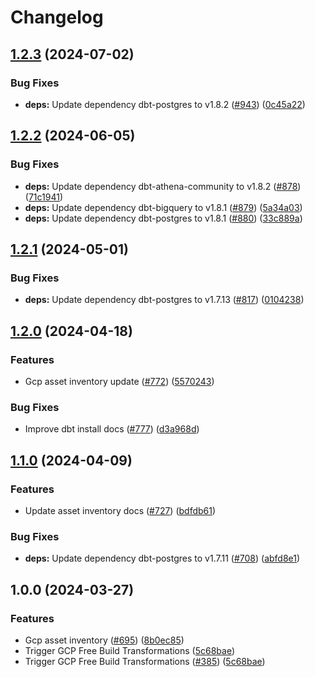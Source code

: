 # Changelog

## [1.2.3](https://github.com/cloudquery/policies-premium/compare/transformation-gcp-asset-inventory-free-v1.2.2...transformation-gcp-asset-inventory-free-v1.2.3) (2024-07-02)


### Bug Fixes

* **deps:** Update dependency dbt-postgres to v1.8.2 ([#943](https://github.com/cloudquery/policies-premium/issues/943)) ([0c45a22](https://github.com/cloudquery/policies-premium/commit/0c45a226f6acdbd7ea070333b90bd2545b1af5c0))

## [1.2.2](https://github.com/cloudquery/policies-premium/compare/transformation-gcp-asset-inventory-free-v1.2.1...transformation-gcp-asset-inventory-free-v1.2.2) (2024-06-05)


### Bug Fixes

* **deps:** Update dependency dbt-athena-community to v1.8.2 ([#878](https://github.com/cloudquery/policies-premium/issues/878)) ([71c1941](https://github.com/cloudquery/policies-premium/commit/71c1941478e75175e23f86e5374540da7b25ddb1))
* **deps:** Update dependency dbt-bigquery to v1.8.1 ([#879](https://github.com/cloudquery/policies-premium/issues/879)) ([5a34a03](https://github.com/cloudquery/policies-premium/commit/5a34a03ed88958be63d4899fe8c477744e9524f7))
* **deps:** Update dependency dbt-postgres to v1.8.1 ([#880](https://github.com/cloudquery/policies-premium/issues/880)) ([33c889a](https://github.com/cloudquery/policies-premium/commit/33c889a21fea65f4a13ce4ce3bcfc6e23664de3a))

## [1.2.1](https://github.com/cloudquery/policies-premium/compare/transformation-gcp-asset-inventory-free-v1.2.0...transformation-gcp-asset-inventory-free-v1.2.1) (2024-05-01)


### Bug Fixes

* **deps:** Update dependency dbt-postgres to v1.7.13 ([#817](https://github.com/cloudquery/policies-premium/issues/817)) ([0104238](https://github.com/cloudquery/policies-premium/commit/01042382c48b21a1bcd0f1189a29137dcbd55fb6))

## [1.2.0](https://github.com/cloudquery/policies-premium/compare/transformation-gcp-asset-inventory-free-v1.1.0...transformation-gcp-asset-inventory-free-v1.2.0) (2024-04-18)


### Features

* Gcp asset inventory update ([#772](https://github.com/cloudquery/policies-premium/issues/772)) ([5570243](https://github.com/cloudquery/policies-premium/commit/5570243f8574a4cd6fbbd97e75b0efd17c131ecb))


### Bug Fixes

* Improve dbt install docs ([#777](https://github.com/cloudquery/policies-premium/issues/777)) ([d3a968d](https://github.com/cloudquery/policies-premium/commit/d3a968d6b055b29b6c7596483e0bfbb110f1bccf))

## [1.1.0](https://github.com/cloudquery/policies-premium/compare/transformation-gcp-asset-inventory-free-v1.0.0...transformation-gcp-asset-inventory-free-v1.1.0) (2024-04-09)


### Features

* Update asset inventory docs ([#727](https://github.com/cloudquery/policies-premium/issues/727)) ([bdfdb61](https://github.com/cloudquery/policies-premium/commit/bdfdb6143651b1772932cc5b78520702bc51e8dd))


### Bug Fixes

* **deps:** Update dependency dbt-postgres to v1.7.11 ([#708](https://github.com/cloudquery/policies-premium/issues/708)) ([abfd8e1](https://github.com/cloudquery/policies-premium/commit/abfd8e1a070537c01d703e8dafa29bad919c05f6))

## 1.0.0 (2024-03-27)


### Features

* Gcp asset inventory ([#695](https://github.com/cloudquery/policies-premium/issues/695)) ([8b0ec85](https://github.com/cloudquery/policies-premium/commit/8b0ec8567170a42c881bef4f3c2b1a48b313cbf1))
* Trigger GCP Free Build Transformations ([5c68bae](https://github.com/cloudquery/policies-premium/commit/5c68bae0f30e4e57db5774300488d4b6ddd42c3b))
* Trigger GCP Free Build Transformations ([#385](https://github.com/cloudquery/policies-premium/issues/385)) ([5c68bae](https://github.com/cloudquery/policies-premium/commit/5c68bae0f30e4e57db5774300488d4b6ddd42c3b))
